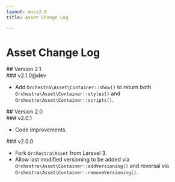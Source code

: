 ```yaml
---
layout: docs2.0
title: Asset Change Log

---
```


# Asset Change Log

<section id="v2.1">
## Version 2.1

<article id="v2.1.0">
### v2.1.0@dev

* Add `Orchestra\Asset\Container::show()` to return both `Orchestra\Asset\Container::styles()` and `Orchestra\Asset\Container::scripts()`.

</article>

</section>

<section id="v2.0">
## Version 2.0

<article id="v2.0.1">
### v2.0.1

* Code improvements.

</article>

<article id="v2.0.0">
### v2.0.0

* Fork `Orchestra\Asset` from Laravel 3.
* Allow last modified versioning to be added via `Orchestra\Asset\Container::addVersioning()` and reversal via `Orchestra\Asset\Container::removeVersioning()`.

</article>

</section>
